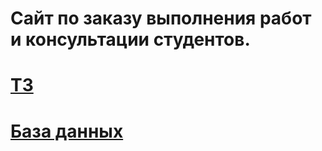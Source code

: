 # Сайт по заказу выполнения работ и консультации студентов. 
# [ТЗ](TZ.md)
# [База данных](AppDB.drawio(1).png)
